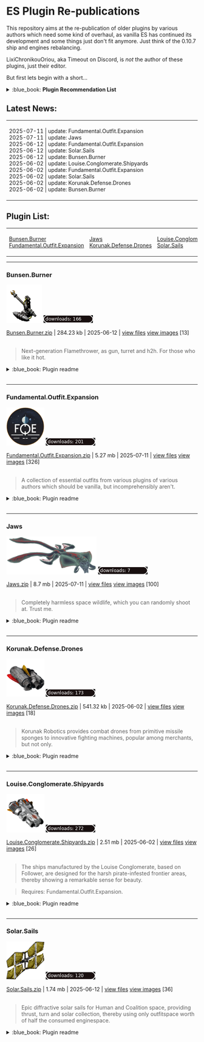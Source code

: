 # ES Plugin Re-publications #

This repository aims at the re-publication of older plugins by various authors which need some kind of overhaul, as vanilla ES has continued its development and some things just don't fit anymore. Just think of the 0.10.7 ship and engines rebalancing.

LixiChronikouOriou, aka Timeout on Discord, is *not* the author of these plugins, just their editor.

But first lets begin with a short...
<details>
<summary>:blue_book: <b>Plugin Recommendation List</b></summary>

This is a set of plugins which I <i>personally</i> regard to be my <i>base</i> setup. They're more or less close to vanilla, and are rounded-off, i.e. new ships and outfits have their own images. Some of them provide basic QoL. However, there's much more interesting stuff out there for any taste, notably the works of <a href='https://github.com/AvianGeneticist'>AvianGeneticist</a>, things barely someone has thought of and testing out the borders of ES's mechanics.<br><br>Consult the <a href='https://endless-sky.github.io/plugins.html'>ES Plugin List</a>, Hecter's <a href='https://github.com/Hecter94/EndlessSky-PluginArchive'>ES Plugin Archive</a>, and the <a href='https://discord.com/channels/251118043411775489/1208535517759807519'>Discord Plugin Release Channel</a> for more.

| Author  | Plugin(s) | Note |
|---------|-----------|------|
| *anonymous* | [RW Ships](https://www.moddb.com/mods/rw-ships) | RW Ships is a must-have, introducing Pickerberry Heavy Industries (HQ New Britain) with shipyards and outfitters. The [RW Extras](https://www.moddb.com/mods/rw-extras) are a collection of neat stuff, from which the human outfits and weapons have been included with permission into [FOE](https://github.com/LixiChronikouOriou/ES-plugins?tab=readme-ov-file#fundamentaloutfitexpansion) for being, well, fundamental. |
| [Daeridanii](https://github.com/Daeridanii1?tab=repositories) | [DAIS](https://github.com/Daeridanii1/DAIS) | Popular plugin which introduces additional interesting ships. |
| Kitteh | [Cardboard Box](https://discord.com/channels/251118043411775489/1208535517759807519/1375982966135717888) | A testbed for some of Kitteh's creative ideas. Partly has been, and partly potentially will be introduced in Rumskib. Install if you want to be ahead, Kitteh cared for the compatibility to Rumskib. Only available on Discord. |
| [MidnightPlugins](https://github.com/MidnightPlugins?tab=repositories) | [Lost in Midnight](https://github.com/MidnightPlugins/Lost-in-Midnight)<br>[Midnight Expansion](https://github.com/MidnightPlugins/Midnight-Expansion)<br>[Midnight Scrapyard](https://github.com/MidnightPlugins/Midnight-Scrapyard)<br>[Mineral Miser](https://github.com/MidnightPlugins/Mineral-Miser) | Some people consider the Midnight-Trilogy in union with Vanilla ES to form a de-facto ES 1.0.0 |
| [mOctave](https://github.com/mOctave?tab=repositories) | [Blended Ships](https://github.com/mOctave/blended-ships) | Nomen est omen. The difference to blended whiskey is, that these ships remain premium. |
| [TheGiraffe3](https://github.com/TheGiraffe3?tab=repositories) | [Rumskib](https://github.com/TheGiraffe3/rumskib) | While not even the author knows why being named like that, it is an ambitious project of a vanilla+ expansion of ships, outfits and missions. |
| [Zuckung](https://github.com/zuckung?tab=repositories) | [bunrodea.missions](https://github.com/zuckung/endless-sky-plugins/blob/main/README.md#bunrodeamissions)<br>[landing.images](https://github.com/zuckung/endless-sky-plugins/blob/main/README.md#landingimages)<br><br>Mobile:<br>[additional.command.buttons.radial](https://github.com/zuckung/endless-sky-plugins/blob/main/README.md#additionalcommandbuttonsradial)<br>[landing.images.android](https://github.com/zuckung/endless-sky-plugins/blob/main/README.md#landingimagesandroid)<br><br>Device savers:<br>[no.more.mereti.mines](https://github.com/zuckung/endless-sky-plugins/blob/main/README.md#nomoremeretimines)<br>[too.many.asteroids](https://github.com/zuckung/endless-sky-plugins/blob/main/README.md#toomanyasteroids) | Being the master of small- to mid-size vanilla-compatible QoL plugins, Zuckung's [repo](https://github.com/zuckung/endless-sky-plugins) contains 40+ plugins to check out. |

</details>

## Latest News:
<table>
<tr>
<td><img width="882" height="1"><br>
2025-07-11 | update: Fundamental.Outfit.Expansion<br>
2025-07-11 | update: Jaws<br>
2025-06-12 | update: Fundamental.Outfit.Expansion<br>
2025-06-12 | update: Solar.Sails<br>
2025-06-12 | update: Bunsen.Burner<br>
2025-06-02 | update: Louise.Conglomerate.Shipyards<br>
2025-06-02 | update: Fundamental.Outfit.Expansion<br>
2025-06-02 | update: Solar.Sails<br>
2025-06-02 | update: Korunak.Defense.Drones<br>
2025-06-02 | update: Bunsen.Burner<br>
<img width="882" height="1"><br>
</td>
</tr>
</table>


## Plugin List:<br>
<table>
<tr valign="top">
<td><img width="294" height="1"><br>
<a href="README.md#BunsenBurner">Bunsen.Burner</a><br>
<a href="README.md#FundamentalOutfitExpansion">Fundamental.Outfit.Expansion</a><br>
<img width="294" height="1"><br></td><td><img width="294" height="1"><br>
<a href="README.md#Jaws">Jaws</a><br>
<a href="README.md#KorunakDefenseDrones">Korunak.Defense.Drones</a><br>
<img width="294" height="1"><br></td><td><img width="294" height="1"><br>
<a href="README.md#LouiseConglomerateShipyards">Louise.Conglomerate.Shipyards</a><br>
<a href="README.md#SolarSails">Solar.Sails</a><br>
<img width="294" height="1"><br></td></tr></table>





---

### Bunsen.Burner

<img src="myplugins/Bunsen.Burner/icon.png" height="100">

<img src='https://raw.githubusercontent.com/LixiChronikouOriou/ES-plugins-statistics/main/pics/Bunsen.Burner.png'>

[Bunsen.Burner.zip](https://github.com/LixiChronikouOriou/ES-plugins/releases/download/v1.1.2-Bunsen.Burner/Bunsen.Burner.zip) | 284.23 kb | 2025-06-12 | [view files](https://github.com/LixiChronikouOriou/ES-plugins/tree/main/myplugins/Bunsen.Burner/) <a href="res/imagemd/Bunsen.Burner.md">view images</a> [13]<br>
<br>
>Next-generation Flamethrower, as gun, turret and h2h. For those who like it hot.


<details>
<summary>:blue_book: Plugin readme</summary>

### Bunsen Burner ###

**Author: [Nick Barry](https://github.com/ItsNickBarry)**

An overhaul and re-publication of [Flamethrower-Turret-1.1.0](https://github.com/ItsNickBarry/endless-sky-flamethrower-turret). Since the last update of the plugin in January 2021 the Flamethrower was nerfed and got a new outfit image, so the Flamethrower Turret didn't fit anymore to the vanilla Flamethrower.

Therefore, N.Barry's turret was combined with the old vanilla Flamethrower image it was based on to create a next-generation Flamethrower which burns hotter -- the Bunsen Burner. Now with *blue* flames. Naturally, as we are used to, one has to complete Barmy's weapon test mission, written by N.Barry, to unlock it.

Also Darcy Manoel's H2H flamethrower, which is based on the same design, was added as the Bunsen Torch. Available during the war, it will be banned afterwards as inhumane and only be obtainable on Pirate-ruled planets. However, legally bought torches still won't be fined because of exception rules in the corresponding paragraphs.

**Changelog**

| Date | Version | Comment |
|------|---------|---------|
| 2025-06-12 | 1.1.2 | Fixes. Added series and index specifications. |
| 2025-06-01 | 1.1.1 | Minor metadata fix. Clarification in torch's description. |
| 2025-05-18 | 1.1.0 | Added H2H Bunsen Torch. |
| 2025-05-03 | 1.0.2 | Metadata files fixes. |
| 2025-04-28 | 1.0.1 | Readme and copyright fixes. |
| 2025-04-28 | 1.0.0 | Overhaul and Re-publication as *Bunsen Burner*. |
| 2021-01-26 | - | Last Update of the *Flamethrower Turret* plugin. |

</details>

<br>


---

### Fundamental.Outfit.Expansion

<img src="myplugins/Fundamental.Outfit.Expansion/icon.png" height="100">

<img src='https://raw.githubusercontent.com/LixiChronikouOriou/ES-plugins-statistics/main/pics/Fundamental.Outfit.Expansion.png'>

[Fundamental.Outfit.Expansion.zip](https://github.com/LixiChronikouOriou/ES-plugins/releases/download/v1.3.0-Fundamental.Outfit.Expansion/Fundamental.Outfit.Expansion.zip) | 5.27 mb | 2025-07-11 | [view files](https://github.com/LixiChronikouOriou/ES-plugins/tree/main/myplugins/Fundamental.Outfit.Expansion/) <a href="res/imagemd/Fundamental.Outfit.Expansion.md">view images</a> [326]<br>
<br>
>A collection of essential outfits from various plugins of various authors which should be vanilla, but incomprehensibly aren't.


<details>
<summary>:blue_book: Plugin readme</summary>

### Fundamental Outfit Expansion ###

**Authors:** see table

**Thanks:** Kitteh, Questenberg, Unknown_Rawrs

Other fundamental content can be found in the plugin recommendation list.

| Creator | Outfit | Origin |
|---------|--------|--------|
| *anonymous* | Afterburner Steerings<br>Heavy Rocket Turret<br>Meteor Turret<br>Sidewinder VLS<br>Dual Mining Laser Turret<br>Hailstorm Missile<br>Rapier Missile<br>Thunderbolt Missile<br>Surveillance Radar<br>Tactical Radar | [RW Extras](https://www.moddb.com/mods/rw-extras/downloads) collection
| [1010todd](https://github.com/1010todd) | Heavy Blasters<br>Nuke Turret | [Heavy Blaster](https://github.com/endless-sky/endless-sky/discussions/7928)<br>[Nuke Turret](https://github.com/endless-sky/endless-sky/discussions/7928) |
| [AvianGeneticist](https://github.com/AvianGeneticist) | Compressed Fuel Pod<br>Covalent Proton Turret<br>Naval Shields<br>PDP Batteries<br>Plasma Howitzer<br>Plasma Repeater Turret<br>Sentinel Reactor | [ZOE](https://github.com/AvianGeneticist/Zoura-s-Outfits-Expanded) |
| [Demolish238](https://github.com/demolish238) | Small Outfit Expansion<br>Living Space Removal<br>Marine, Ranger & Trooper Gears<br>Extended Bunk Room<br>Sizeable Map<br>Type 0 & 5 Radiant Engines | [QOL Outfits](https://github.com/demolish238/QOL-Outfits) |
| [J.C.Hamlin](https://github.com/jchamlin) | Particle Turrets | [Marauder Bactrian](https://github.com/jchamlin/marauder-bactrian) |
| [Loyse](https://github.com/loiseeer) | Barrage Blaster<br>Flak Cannon | [Louise](https://github.com/LixiChronikouOriou/ES-plugins/blob/main/README.md#LouiseConglomerateShipyards) |
| [Timeout](https://github.com/LixiChronikouOriou) | Hesperian Toolbox<br>HTS Artisan<br>HTS Crafter<br>Hesperian Red Lager | FOE |
| [TheronEpic](https://github.com/TheronEpic) | Plasma Turret (Single)<br>Fuel Shields | [Epic Outfits](https://github.com/Hecter94/EndlessSky-PluginArchive/blob/main/res/mds/outfits.md#epic-outfits) |
| [	Tommaso Becca](https://github.com/beccabunny) | Slave<br>Active Radar Jammer<br>Interference Emitters<br>Javelin Pod Turret | [Pirate Expansion](https://github.com/beccabunny/Pirate-Expansion) |

The original concept for FOE's Shipwright Gear was introduced by Darcy Manoel and  [Hurleveur](https://github.com/Hurleveur) with the Shipwright Gear in [Fluff](https://github.com/Hecter94/EndlessSky-PluginArchive/blob/main/res/mds/ships.md#fluff) resp. the Repair Team in [Unfettered Innovations](https://github.com/Hurleveur/unfettered-innovations). The stats are a mix-up inspired from those. The concept was extended by toolset-slots and evolved into the Hesperian Toolbox.

__Note__: Overwrites the vanilla Heavy Blaster. Justified, as the vanilla HB's lore is imho heretic to the original by 1010todd.

**Changelog**

| Date | Version | Comment |
|------|---------|---------|
| 2025-07-11 | 1.3.0 | Added subset of Pirate Expansion, updated with series and index specifications. Updated missile turrets after author's update. Reduced fuel consumption of the fuel shields. |
| 2025-06-12 | 1.2.1 | Fixes. Tweaked PDP batteries. Added series and index specifications. |
| 2025-06-01 | 1.2.0 | Added subset of ZOE with modified stats and extended by events. Added Single Plasma Turret and reworked Fuel Shields from Epic Outfits, also adding events. Established compatibility to ZOE and Epic Outfits. Limited Red Lager to Mars. |
| 2025-05-27 | 1.1.0 | Added Nuke Turret, new projectile and sound for Heavy Blasters from PR #11358, added subsets of QOL Outfits and RW Extras, buffed Shipwright Gear, added Hesperian Red Lager, Hesperian Toolbox incl. HTS tools. |
| 2025-05-18 | 1.0.0 | Initial publication with Barrage Blaster, Flak Cannon, Heavy Blasters, Particle Turrets, Shipwright Gear. |

</details>

<br>


---

### Jaws

<img src="myplugins/Jaws/icon.png" height="100">

<img src='https://raw.githubusercontent.com/LixiChronikouOriou/ES-plugins-statistics/main/pics/Jaws.png'>

[Jaws.zip](https://github.com/LixiChronikouOriou/ES-plugins/releases/download/v1.0.0-Jaws/Jaws.zip) | 8.7 mb | 2025-07-11 | [view files](https://github.com/LixiChronikouOriou/ES-plugins/tree/main/myplugins/Jaws/) <a href="res/imagemd/Jaws.md">view images</a> [100]<br>
<br>
>Completely harmless space wildlife, which you can randomly shoot at. Trust me.


<details>
<summary>:blue_book: Plugin readme</summary>

### Jaws ###

**Author: [Timeout](https://github.com/LixiChronikouOriou)**

**Artwork: [Tearcell](https://tearcellgames.itch.io/cosmic-canidae-assets)**

Adds the Antaren Thresher to Gossamer and neighboring systems, which consumes void fish, asteroids and since recently also Abberants. Once inhabited also Arachi space and even Antares, but out of unknown reasons went extinct there long ago.

Completely harmless.

Inspired by the Spaceshark from [Mil-taj Protectorate](https://github.com/demolish238/Mil-taj-Protectorate) by [Demolish238](https://github.com/demolish238), which was derived from the Antaren Thresher in [Cosmic Canidae](https://tearcellgames.itch.io/cosmic-canidae) by [Tearcell](https://tearcellgames.itch.io).

**Changelog**

| Date | Version | Comment |
|------|---------|---------|
| 2025-07-11 | 1.0.0 | Creature relocation, and complete redesign of lore, stats and appearance. Reduced requirements regarding free storage space by 2/3. |
| 2024-11-02 | - | Release of [Mil-taj Protectorate](https://github.com/demolish238/Mil-taj-Protectorate) |
| 2022-02-13 | - | Release of [Cosmic Canidae](https://tearcellgames.itch.io/cosmic-canidae) |

</details>

<br>


---

### Korunak.Defense.Drones

<img src="myplugins/Korunak.Defense.Drones/icon.png" height="100">

<img src='https://raw.githubusercontent.com/LixiChronikouOriou/ES-plugins-statistics/main/pics/Korunak.Defense.Drones.png'>

[Korunak.Defense.Drones.zip](https://github.com/LixiChronikouOriou/ES-plugins/releases/download/v1.0.4-Korunak.Defense.Drones/Korunak.Defense.Drones.zip) | 541.32 kb | 2025-06-02 | [view files](https://github.com/LixiChronikouOriou/ES-plugins/tree/main/myplugins/Korunak.Defense.Drones/) <a href="res/imagemd/Korunak.Defense.Drones.md">view images</a> [18]<br>
<br>
>Korunak Robotics provides combat drones from primitive missile sponges to innovative fighting machines, popular among merchants, but not only.


<details>
<summary>:blue_book: Plugin readme</summary>

### Korunak Defense Drones ###

**Author: [Starmlerp](https://github.com/starmlerp)**

**Artwork: [Loyse](https://github.com/loiseeer), [Becca](https://github.com/beccabunny)**

**Thanks**: Kitteh

An overhaul and republication of the [Defense Drone Plugin](https://github.com/starmlerp/ESDefenseDronePlugin), with consideration of the corresponding ES PRs [#5071](https://github.com/endless-sky/endless-sky/pull/5071) and [#5417](https://github.com/endless-sky/endless-sky/pull/5417).

Being distributed over a plugin and two PRs from May to October 2020, Starmlerp's idea has never been  consolidated into a whole. Nevertheless there's even a serious modern plugin, [RW Ships](https://www.moddb.com/mods/rw-ships) which takes the original plugin into account. It was time to modernize the stats, bring everything together, and round off.

Korunak Robotics is a sister company of Korunak Photovoltaics. Except of houshold drones of any kind like the Vroomba or the Sheepomotion, it also became well-known for its space combat drones. Popular among merchants, the [classified] became interested to [paragraph classified]. Therefore, [2 pages classified], so finally [10 pages classified].

The basic *Defense Drone* is available from the beginning, the *Nock* in-war, the *Super Nock* post-war. Further, the plugin brings a drone-carrying modification of the Freighter and involves [classified].

**Changelog**

| Date | Version | Comment |
|------|---------|---------|
| 2025-06-01 | 1.0.4 | Minor metadata fix. |
| 2025-05-18 | 1.0.3 | Cheapened the drones reasonably. Adjusted icon. |
| 2025-05-04 | 1.0.2 | Event fix. Gun- and Enginepoint corrections. |
| 2025-05-04 | 1.0.1 | Sprite de-hazification. Drone repricing. |
| 2025-05-03 | 1.0.0 | Overhaul and Re-publication as *Korunak Defense Drones*. |
| 2020-10-07 | - | ES PR #5417 |
| 2020-09-30 | - | Last Update of the *Defense Drones Plugin*. |
| 2020-05-16 | - | ES PR #5071 |

</details>

<br>


---

### Louise.Conglomerate.Shipyards

<img src="myplugins/Louise.Conglomerate.Shipyards/icon.png" height="100">

<img src='https://raw.githubusercontent.com/LixiChronikouOriou/ES-plugins-statistics/main/pics/Louise.Conglomerate.Shipyards.png'>

[Louise.Conglomerate.Shipyards.zip](https://github.com/LixiChronikouOriou/ES-plugins/releases/download/v1.1.1-Louise.Conglomerate.Shipyards/Louise.Conglomerate.Shipyards.zip) | 2.51 mb | 2025-06-02 | [view files](https://github.com/LixiChronikouOriou/ES-plugins/tree/main/myplugins/Louise.Conglomerate.Shipyards/) <a href="res/imagemd/Louise.Conglomerate.Shipyards.md">view images</a> [26]<br>
<br>
>The ships manufactured by the Louise Conglomerate, based on Follower, are designed for the harsh pirate-infested frontier areas, thereby showing a remarkable sense for beauty.

>Requires: Fundamental.Outfit.Expansion.


<details>
<summary>:blue_book: Plugin readme</summary>

### Louise Conglomerate Shipyards ###

**Author: [Loyse](https://github.com/loiseeer)**

**Requires**: [Fundamental.Outfit.Expansion](https://github.com/LixiChronikouOriou/ES-plugins/blob/main/README.md#FundamentalOutfitExpansion)

**Thanks**: Kitteh, Corvettefan

An overhaul and republication of the [More Ships Plugin](https://github.com/loiseeer/The-more-ships-plugin). This jewel had to be polished regarding the stats, as it was updated last in May 2020. Luckily Loyse gave permission, and the idea to call the shipyard *Louise*.

Lore-wise the Louise Conglomerate is one of the Syndicate's megacorps with activities in many sectors. Its shipyards focus on ships for the harsh pirate-infested systems and therefore are centered around robustness and agility, at that keeping a remarkable sense for beautiful design. Preferred shipyard of the Space Hansa, which despises Pirates, and has no trust at all in the ability of any government to solve this long-lasting issue.

Yeer e Ki Cooperative Shipyards reached out to the Louise Conglomerate, and signed a contract for a licensed production of 3 ship models on Makerplace, equipped with Hai technology, in an ambitious advance to mess up business of Imo Loo Meer Corporation and the Mon Ki i'Hiya Consortium.

**Changelog**

| Date | Version | Comment |
|------|---------|---------|
| 2025-06-01 | 1.1.1 | Tweaked stock sale outfits. |
| 2025-05-18 | 1.1.0 | Re-balanced the ships and their variants. Moved weapons to [FOE](https://github.com/LixiChronikouOriou/ES-plugins/blob/main/README.md#FundamentalOutfitExpansion). Pathfinder got 2 and Bulk Boxer 5 drone bays. Removed shipyards on Pirate planets. Added shipyard on Makerplace in Hai space. |
| 2025-05-04 | 1.0.3 | Added @2x images. |
| 2025-05-03 | 1.0.2 | Metadata file fixes. |
| 2025-04-27 | 1.0.1 | Fixes considering stand-alonization. |
| 2025-04-27 | 1.0.0 | Overhaul and Re-publication as *Louise Conglomerate Shipyards*. |
| 2020-05-31 | - | Last Update of the *More Ships Plugin*. |

</details>

<br>


---

### Solar.Sails

<img src="myplugins/Solar.Sails/icon.png" height="100">

<img src='https://raw.githubusercontent.com/LixiChronikouOriou/ES-plugins-statistics/main/pics/Solar.Sails.png'>

[Solar.Sails.zip](https://github.com/LixiChronikouOriou/ES-plugins/releases/download/v2.0.1-Solar.Sails/Solar.Sails.zip) | 1.74 mb | 2025-06-12 | [view files](https://github.com/LixiChronikouOriou/ES-plugins/tree/main/myplugins/Solar.Sails/) <a href="res/imagemd/Solar.Sails.md">view images</a> [36]<br>
<br>
>Epic diffractive solar sails for Human and Coalition space, providing thrust, turn and solar collection, thereby using only outfitspace worth of half the consumed enginespace.


<details>
<summary>:blue_book: Plugin readme</summary>

### Solar Sails ###

**Author: [TheronEpic](https://github.com/TheronEpic)**

**Thanks:** Kitteh

An overhaul and re-publication of TheronEpic's [Solar Sails](https://github.com/TheronEpic/theronepic-solar-sails). Since the last update of the plugin in October 2020 there have been made massive changes in ES considering engines, so a stat overhaul was overdue. Also various syntax bugs had to be hunted down.

It seems, that TheronEpic could not complete the work on this plugin, so future updates of this re-publication will fill some gaps, e.g. considering fleets and variants.

One major change made, proposed by **Kitteh**, was to switch from reflective to diffractive solar sails. Therefore the sails, besides providing thrust and turn, also generate energy. However, reverse thrust as introduced by the original, was removed because of a lack of explainability.

**Changelog**

| Date | Version | Comment |
|------|---------|---------|
| 2025-06-12 | 2.0.1 | Added series and index specifications. Removed unused files. Changed icon. |
| 2025-06-01 | 2.0.0 | Complete rework -- Made the solar sails to be diffractive, i.e. added solar collection. Buffed relation of turn/thrust to used engine/outfit space, change from turn/thrust heat to solar heat, and removed reverse thrust. Also removed front sail variants, and KP-3 and KPM-6 panels. Added @2x images. Removed experimental status. |
| 2025-05-18 | 1.0.0 | Overhaul and Re-publication. |
| 2020-10-30 | - | Last Update of the original *Solar Sails* plugin. |

</details>

<br>
